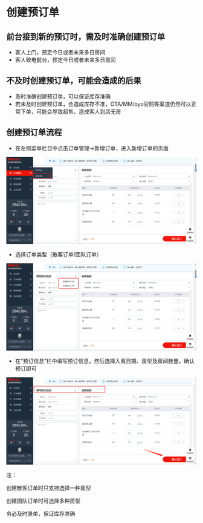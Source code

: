 # 创建预订单

## 前台接到新的预订时，需及时准确创建预订单

* 客人上门，预定今日或者未来多日房间
* 客人致电前台，预定今日或者未来多日房间

## 不及时创建预订单，可能会造成的后果

* 及时准确创建预订单，可以保证库存准确
* 若未及时创建预订单，会造成库存不准，OTA/MM/oyo官网等渠道仍然可以正常下单，可能会导致超售，造成客人到店无房

## 创建预订单流程

* 在左侧菜单栏目中点击订单管理→新增订单，进入新增订单的页面

![](../../.gitbook/assets/image%20%28273%29.png)

* 选择订单类型（散客订单/团队订单）

![](../../.gitbook/assets/image%20%28585%29.png)

* 在“预订信息”栏中填写预订信息，然后选择入离日期、房型及房间数量，确认预订即可

![](../../.gitbook/assets/image%20%289%29.png)

注：

创建散客订单时只支持选择一种房型

创建团队订单时可选择多种房型

务必及时录单，保证库存准确



